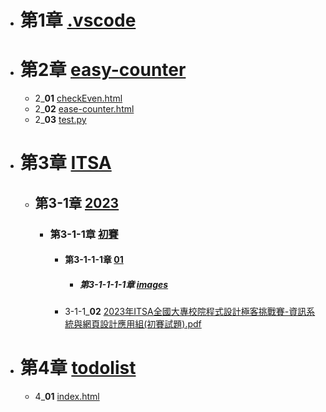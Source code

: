 - # 第1章 [.vscode](.vscode)
- # 第2章 [easy-counter](easy-counter)
    - 2_**01** [checkEven.html](easy-counter/checkEven.html)
    - 2_**02** [ease-counter.html](easy-counter/ease-counter.html)
    - 2_**03** [test.py](easy-counter/test.py)
- # 第3章 [ITSA](ITSA)
    - ## 第3-1章 [2023](ITSA/2023)
        - ### 第3-1-1章 [初賽](ITSA/2023/初賽)
            - #### 第3-1-1-1章 [01](ITSA/2023/初賽/01)
                - ##### 第3-1-1-1-1章 [images](ITSA/2023/初賽/01/images)
            - 3-1-1_**02** [2023年ITSA全國大專校院程式設計極客挑戰賽-資訊系統與網頁設計應用組(初賽試題).pdf](ITSA/2023/初賽/2023年ITSA全國大專校院程式設計極客挑戰賽-資訊系統與網頁設計應用組(初賽試題).pdf)
- # 第4章 [todolist](todolist)
    - 4_**01** [index.html](todolist/index.html)
